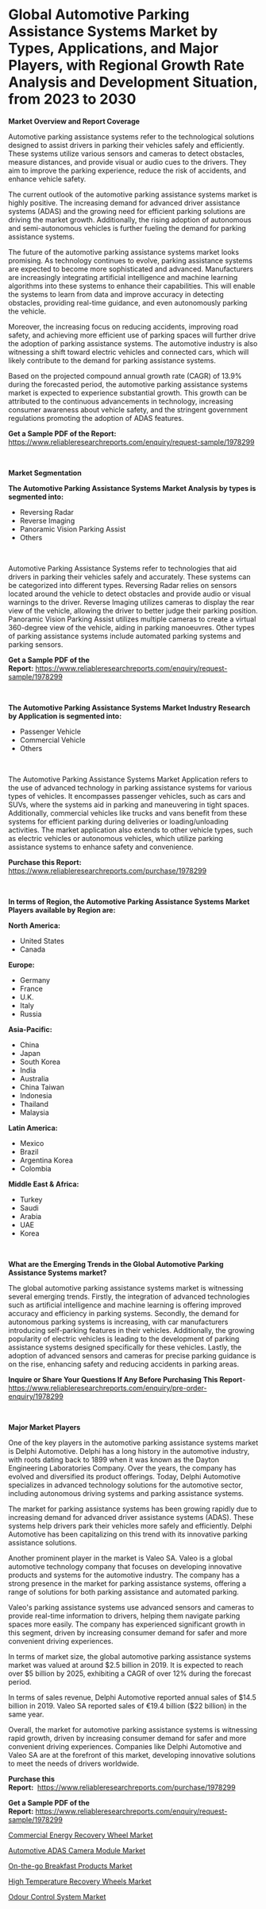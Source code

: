 <p><h1>Global Automotive Parking Assistance Systems Market by Types, Applications, and Major Players, with Regional Growth Rate Analysis and Development Situation, from 2023 to 2030</h1></p><p><strong>Market Overview and Report Coverage</strong></p>
<p><p>Automotive parking assistance systems refer to the technological solutions designed to assist drivers in parking their vehicles safely and efficiently. These systems utilize various sensors and cameras to detect obstacles, measure distances, and provide visual or audio cues to the drivers. They aim to improve the parking experience, reduce the risk of accidents, and enhance vehicle safety.</p><p>The current outlook of the automotive parking assistance systems market is highly positive. The increasing demand for advanced driver assistance systems (ADAS) and the growing need for efficient parking solutions are driving the market growth. Additionally, the rising adoption of autonomous and semi-autonomous vehicles is further fueling the demand for parking assistance systems.</p><p>The future of the automotive parking assistance systems market looks promising. As technology continues to evolve, parking assistance systems are expected to become more sophisticated and advanced. Manufacturers are increasingly integrating artificial intelligence and machine learning algorithms into these systems to enhance their capabilities. This will enable the systems to learn from data and improve accuracy in detecting obstacles, providing real-time guidance, and even autonomously parking the vehicle.</p><p>Moreover, the increasing focus on reducing accidents, improving road safety, and achieving more efficient use of parking spaces will further drive the adoption of parking assistance systems. The automotive industry is also witnessing a shift toward electric vehicles and connected cars, which will likely contribute to the demand for parking assistance systems.</p><p>Based on the projected compound annual growth rate (CAGR) of 13.9% during the forecasted period, the automotive parking assistance systems market is expected to experience substantial growth. This growth can be attributed to the continuous advancements in technology, increasing consumer awareness about vehicle safety, and the stringent government regulations promoting the adoption of ADAS features.</p></p>
<p><strong>Get a Sample PDF of the Report:</strong> <a href="https://www.reliableresearchreports.com/enquiry/request-sample/1978299">https://www.reliableresearchreports.com/enquiry/request-sample/1978299</a></p>
<p>&nbsp;</p>
<p><strong>Market Segmentation</strong></p>
<p><strong>The Automotive Parking Assistance Systems Market Analysis by types is segmented into:</strong></p>
<p><ul><li>Reversing Radar</li><li>Reverse Imaging</li><li>Panoramic Vision Parking Assist</li><li>Others</li></ul></p>
<p>&nbsp;</p>
<p><p>Automotive Parking Assistance Systems refer to technologies that aid drivers in parking their vehicles safely and accurately. These systems can be categorized into different types. Reversing Radar relies on sensors located around the vehicle to detect obstacles and provide audio or visual warnings to the driver. Reverse Imaging utilizes cameras to display the rear view of the vehicle, allowing the driver to better judge their parking position. Panoramic Vision Parking Assist utilizes multiple cameras to create a virtual 360-degree view of the vehicle, aiding in parking manoeuvres. Other types of parking assistance systems include automated parking systems and parking sensors.</p></p>
<p><strong>Get a Sample PDF of the Report:</strong>&nbsp;<a href="https://www.reliableresearchreports.com/enquiry/request-sample/1978299">https://www.reliableresearchreports.com/enquiry/request-sample/1978299</a></p>
<p>&nbsp;</p>
<p><strong>The Automotive Parking Assistance Systems Market Industry Research by Application is segmented into:</strong></p>
<p><ul><li>Passenger Vehicle</li><li>Commercial Vehicle</li><li>Others</li></ul></p>
<p>&nbsp;</p>
<p><p>The Automotive Parking Assistance Systems Market Application refers to the use of advanced technology in parking assistance systems for various types of vehicles. It encompasses passenger vehicles, such as cars and SUVs, where the systems aid in parking and maneuvering in tight spaces. Additionally, commercial vehicles like trucks and vans benefit from these systems for efficient parking during deliveries or loading/unloading activities. The market application also extends to other vehicle types, such as electric vehicles or autonomous vehicles, which utilize parking assistance systems to enhance safety and convenience.</p></p>
<p><strong>Purchase this Report:</strong>&nbsp; <a href="https://www.reliableresearchreports.com/purchase/1978299">https://www.reliableresearchreports.com/purchase/1978299</a></p>
<p>&nbsp;</p>
<p><strong>In terms of Region, the Automotive Parking Assistance Systems Market Players available by Region are:</strong></p>
<p>
    <p> <strong> North America: </strong>
        <ul>
            <li>United States</li>
            <li>Canada</li>
        </ul>
        </p> 
    <p> <strong> Europe: </strong>
        <ul>
            <li>Germany</li>
            <li>France</li>
            <li>U.K.</li>
            <li>Italy</li>
            <li>Russia</li>
        </ul>
        </p> 
    <p> <strong> Asia-Pacific: </strong>
        <ul>
            <li>China</li>
            <li>Japan</li>
            <li>South Korea</li>
            <li>India</li>
            <li>Australia</li>
            <li>China Taiwan</li>
            <li>Indonesia</li>
            <li>Thailand</li>
            <li>Malaysia</li>
        </ul>
        </p> 
    <p> <strong> Latin America: </strong>
        <ul>
            <li>Mexico</li>
            <li>Brazil</li>
            <li>Argentina Korea</li>
            <li>Colombia</li>
        </ul>
        </p> 
    <p> <strong> Middle East & Africa: </strong>
        <ul>
            <li>Turkey</li>
            <li>Saudi</li>
            <li>Arabia</li>
            <li>UAE</li>
            <li>Korea</li>
        </ul>
    </p>
    </p>
<p>&nbsp;</p>
<p><strong>What are the Emerging Trends in the Global Automotive Parking Assistance Systems market?</strong></p>
<p><p>The global automotive parking assistance systems market is witnessing several emerging trends. Firstly, the integration of advanced technologies such as artificial intelligence and machine learning is offering improved accuracy and efficiency in parking systems. Secondly, the demand for autonomous parking systems is increasing, with car manufacturers introducing self-parking features in their vehicles. Additionally, the growing popularity of electric vehicles is leading to the development of parking assistance systems designed specifically for these vehicles. Lastly, the adoption of advanced sensors and cameras for precise parking guidance is on the rise, enhancing safety and reducing accidents in parking areas.</p></p>
<p><strong>Inquire or Share Your Questions If Any Before Purchasing This Report</strong>- <a href="https://www.reliableresearchreports.com/enquiry/pre-order-enquiry/1978299">https://www.reliableresearchreports.com/enquiry/pre-order-enquiry/1978299</a></p>
<p>&nbsp;</p>
<p><strong>Major Market Players</strong></p>
<p><p>One of the key players in the automotive parking assistance systems market is Delphi Automotive. Delphi has a long history in the automotive industry, with roots dating back to 1899 when it was known as the Dayton Engineering Laboratories Company. Over the years, the company has evolved and diversified its product offerings. Today, Delphi Automotive specializes in advanced technology solutions for the automotive sector, including autonomous driving systems and parking assistance systems.</p><p>The market for parking assistance systems has been growing rapidly due to increasing demand for advanced driver assistance systems (ADAS). These systems help drivers park their vehicles more safely and efficiently. Delphi Automotive has been capitalizing on this trend with its innovative parking assistance solutions.</p><p>Another prominent player in the market is Valeo SA. Valeo is a global automotive technology company that focuses on developing innovative products and systems for the automotive industry. The company has a strong presence in the market for parking assistance systems, offering a range of solutions for both parking assistance and automated parking.</p><p>Valeo's parking assistance systems use advanced sensors and cameras to provide real-time information to drivers, helping them navigate parking spaces more easily. The company has experienced significant growth in this segment, driven by increasing consumer demand for safer and more convenient driving experiences.</p><p>In terms of market size, the global automotive parking assistance systems market was valued at around $2.5 billion in 2019. It is expected to reach over $5 billion by 2025, exhibiting a CAGR of over 12% during the forecast period.</p><p>In terms of sales revenue, Delphi Automotive reported annual sales of $14.5 billion in 2019. Valeo SA reported sales of €19.4 billion ($22 billion) in the same year.</p><p>Overall, the market for automotive parking assistance systems is witnessing rapid growth, driven by increasing consumer demand for safer and more convenient driving experiences. Companies like Delphi Automotive and Valeo SA are at the forefront of this market, developing innovative solutions to meet the needs of drivers worldwide.</p></p>
<p><strong>Purchase this Report:</strong>&nbsp;&nbsp;<a href="https://www.reliableresearchreports.com/purchase/1978299">https://www.reliableresearchreports.com/purchase/1978299</a></p>
<p></p>
<p><strong>Get a Sample PDF of the Report:</strong>&nbsp;<a href="https://www.reliableresearchreports.com/enquiry/request-sample/1978299">https://www.reliableresearchreports.com/enquiry/request-sample/1978299</a></p>
<p><p><a href="https://www.linkedin.com/pulse/commercial-energy-recovery-wheel-market-research-report-unlocks-9bq2e/">Commercial Energy Recovery Wheel Market</a></p><p><a href="https://github.com/GroverBarry/Market-Research-Report-List-2/blob/main/automotive-adas-camera-module-market.md">Automotive ADAS Camera Module Market</a></p><p><a href="https://medium.com/@peterm12562/on-the-go-breakfast-products-market-trends-and-market-analysis-forecasted-for-period-2023-2030-c972b44a560a">On-the-go Breakfast Products Market</a></p><p><a href="https://www.linkedin.com/pulse/high-temperature-recovery-wheels-market-insights-players-forecast-lweye/">High Temperature Recovery Wheels Market</a></p><p><a href="https://medium.com/@kennethjensen27/odour-control-system-market-size-market-outlook-and-market-forecast-2023-to-2030-a6e6547e73e9">Odour Control System Market</a></p></p>